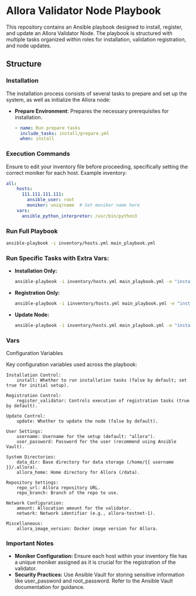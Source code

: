 # Allora Validator Node Playbook

This repository contains an Ansible playbook designed to install, register, and update an Allora Validator Node. The playbook is structured with multiple tasks organized within roles for installation, validation registration, and node updates.

## Structure

### Installation

The installation process consists of several tasks to prepare and set up the system, as well as initialize the Allora node:

- **Prepare Environment**: Prepares the necessary prerequisites for installation.
  
  ```yaml
  - name: Run prepare tasks
    include_tasks: install/prepare.yml
    when: install
    ```


### Execution Commands

Ensure to edit your inventory file before proceeding, specifically setting the correct moniker for each host. 
Example inventory:
  ```yaml
  all:
      hosts:
        111.111.111.111:
          ansible_user: root
          moniker: uniq)name  # Set moniker name here
      vars:
        ansible_python_interpreter: /usr/bin/python3
   ```

### Run Full Playbook

```bash
ansible-playbook -i inventory/hosts.yml main_playbook.yml
```

### Run Specific Tasks with Extra Vars:
- **Installation Only:** 
    ```bash
    ansible-playbook -i inventory/hosts.yml main_playbook.yml -e "install=true register_validator=false update=false"
    ```
- **Registration Only:** 
    ```bash
    ansible-playbook -i iinventory/hosts.yml main_playbook.yml -e "install=false register_validator=true update=false"
    ```
- **Update Node:** 
    ```bash
    ansible-playbook -i inventory/hosts.yml main_playbook.yml -e "install=false register_validator=false update=true"
    ```

### Vars
Configuration Variables

Key configuration variables used across the playbook:

    Installation Control:
        install: Whether to run installation tasks (false by default; set true for initial setup).

    Registration Control:
        register_validator: Controls execution of registration tasks (true by default).

    Update Control:
        update: Whether to update the node (false by default).

    User Settings:
        username: Username for the setup (default: "allora").
        user_password: Password for the user (recommend using Ansible Vault).

    System Directories:
        data_dir: Base directory for data storage (/home/{{ username }}/.allora).
        allora_home: Home directory for Allora (/data).

    Repository Settings:
        repo_url: Allora repository URL.
        repo_branch: Branch of the repo to use.

    Network Configuration:
        amount: Allocation amount for the validator.
        network: Network identifier (e.g., allora-testnet-1).

    Miscellaneous:
        allora_image_version: Docker image version for Allora.


### Important Notes
- **Moniker Configuration:** Ensure each host within your inventory file has a unique moniker assigned as it is crucial for the registration of the validator.
- **Security Practices:** Use Ansible Vault for storing sensitive information like user_password and root_password. Refer to the Ansible Vault documentation for guidance.

